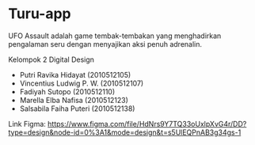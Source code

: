 # Turu-app
UFO Assault adalah game tembak-tembakan yang menghadirkan pengalaman seru dengan menyajikan aksi penuh adrenalin.

Kelompok 2 Digital Design
- Putri Ravika Hidayat (2010512105)
- Vincentius Ludwig P. W. (2010512107)
- Fadiyah Sutopo (2010512110)
- Marella Elba Nafisa (2010512123)
- Salsabila Faiha Puteri (2010512138)

Link Figma: https://www.figma.com/file/HdNrs9Y7TQ33oUxlpXvG4r/DD?type=design&node-id=0%3A1&mode=design&t=s5UlEQPnAB3g34gs-1
